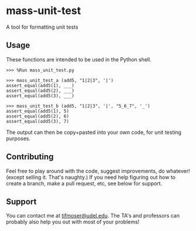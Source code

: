 # mass-unit-test
A tool for formatting unit tests

## Usage
These functions are intended to be used in the Python shell.
```
>>> %Run mass_unit_test.py

>>> mass_unit_test_a (add5, "1|2|3", '|')
assert_equal(add5(1), ___)
assert_equal(add5(2), ___)
assert_equal(add5(3), ___)

>>> mass_unit_test_b (add5, "1|2|3", '|', "5_6_7", '_')
assert_equal(add5(1), 5)
assert_equal(add5(2), 6)
assert_equal(add5(3), 7)
```
The output can then be copy+pasted into your own code, for unit testing purposes.

## Contributing
Feel free to play around with the code, suggest improvements, do whatever! (except selling it. That's naughty.)
If you need help figuring out how to create a branch, make a pull request, etc, see below for support.

## Support
You can contact me at tifmoser@udel.edu. The TA's and professors can probably also help you out with most of your problems!
